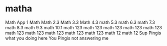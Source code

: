 # matha
Math App 1
Math
Math 2.3
Math 3.3
Math 4.3
math 5.3
math 6.3
math 7.3
math 8.3
math 9.3
math 10.1
math 123
math 123
math 123
math 123
math 123
math 123
math 123
math 123
math 123
math 123
math 12
math 12
Sup Pingis what you doing here
You Pingis not answering me 
